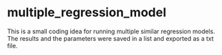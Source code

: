 # multiple_regression_model

This is a small coding idea for running multiple similar regression models. 
The results and the parameters were saved in a list and exported as a txt file.  

